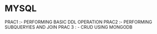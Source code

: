 # MYSQL

PRAC1 :- PERFORMING BASIC DDL OPERATION
PRAC2 :- PERFORMING SUBQUERYIES AND JOIN 
PRAC 3 : - CRUD USING MONGODB
